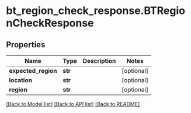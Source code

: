 # bt_region_check_response.BTRegionCheckResponse

## Properties
Name | Type | Description | Notes
------------ | ------------- | ------------- | -------------
**expected_region** | **str** |  | [optional] 
**location** | **str** |  | [optional] 
**region** | **str** |  | [optional] 

[[Back to Model list]](../README.md#documentation-for-models) [[Back to API list]](../README.md#documentation-for-api-endpoints) [[Back to README]](../README.md)


